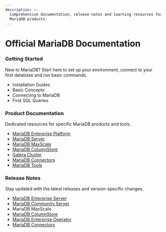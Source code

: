 ```yaml
---
description: >-
  Comprehensive documentation, release notes and learning resources for all
  MariaDB products.
---
```


# Official MariaDB Documentation

### Getting Started

New to MariaDB? Start here to set up your environment, connect to your first database and run basic commands.

* Installation Guides
* Basic Concepts
* Connecting to MariaDB
* First SQL Queries

### Product Documentation

Dedicated resources for specific MariaDB products and tools.

* [MariaDB Enterprise Platform](https://mariadb.net/docs/platform)
* [MariaDB Server](https://mariadb.net/docs/server)
* [MariaDB MaxScale](https://mariadb.net/docs/maxscale)
* [MariaDB ColumnStore](https://mariadb.net/docs/columnstore)
* [Galera Cluster](https://mariadb.net/docs/galera-cluster)
* [MariaDB Connectors](https://mariadb.net/docs/connectors)
* [MariaDB Tools](https://mariadb.net/docs/tools)

### Release Notes

Stay updated with the latest releases and version-specific changes.

* [MariaDB Enterprise Server](https://mariadb.net/docs/release-notes/enterprise-server)
* [MariaDB Community Server](https://mariadb.net/docs/release-notes/community-server)
* MariaDB MaxScale
* [MariaDB ColumnStore](https://mariadb.net/docs/release-notes/columnstore)
* [MariaDB Enterprise Operator](https://mariadb.net/docs/release-notes/mariadb-enterprise-operator)
* [MariaDB Connectors](https://mariadb.net/docs/release-notes/connectors)





